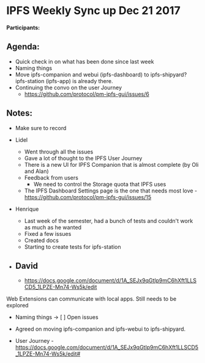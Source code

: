 # IPFS Weekly Sync up Dec 21 2017

**Participants:**

## Agenda:

- Quick check in on what has been done since last week
- Naming things
- Move ipfs-companion and webui (ipfs-dashboard) to ipfs-shipyard? ipfs-station (ipfs-app) is already there.
- Continuing the convo on the user Journey 
  - https://github.com/protocol/pm-ipfs-gui/issues/6

## Notes:

- Make sure to record 

- Lidel
  - Went through all the issues
  - Gave a lot of thought to the IPFS User Journey
  - There is a new UI for IPFS Companion that is almost complete (by Oli and Alan)
  - Feedback from users
  	- We need to control the Storage quota that IPFS uses
  - The IPFS Dashboard Settings page is the one that needs most love - https://github.com/protocol/pm-ipfs-gui/issues/15
- Henrique
  - Last week of the semester, had a bunch of tests and couldn't work as much as he wanted
  - Fixed a few issues
  - Created docs
  - Starting to create tests for ipfs-station
- David
  - 
  - https://docs.google.com/document/d/1A_SEJx9qGtIp9mC6hXft1LLSCD5_1LPZE-Mn74-Ws5k/edit

Web Extensions can communicate with local apps. Still needs to be explored

- Naming things -> [ ] Open issues

- Agreed on moving ipfs-companion and ipfs-webui to ipfs-shipyard.

- User Journey - https://docs.google.com/document/d/1A_SEJx9qGtIp9mC6hXft1LLSCD5_1LPZE-Mn74-Ws5k/edit#
